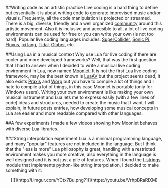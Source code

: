 ##Writing code as an artistic practice
Live coding is a hard thing to define but essentially it is about writing code to generate improvised music and/or visuals. Frequently, all the code manipulation is projected or streamed. There is a big, diverse, friendly and a well organized [community](http://toplap.org/) around this artistic movement. Also it is inclusive and accesible to all, a lot of live coding environments can be used for free or you can write your own (is not too hard). Popular live coding languages includes: [SuperCollider](http://supercollider.github.io/), [Sonic Pi](http://sonic-pi.net/), [Fluxus](http://www.pawfal.org/fluxus/), [ixi lang](http://www.ixi-audio.net/ixilang/), [Tidal](http://slab.org/tidal/), [Gibber](http://charlie-roberts.com/gibber/), etc.

##Using Lua in a musical context
Why use Lua for live coding if there are cooler and more developed frameworks?
Well, that was the first question that I had to answer when I decided to write a musical live coding environment in Lua, now named [Moonlet](https://github.com/elihugarret/Moonlet). It is not the first Lua live coding framework, may be the best known is [LuaAV](http://lua-av.mat.ucsb.edu/blog/) but the project seems dead, it also exists [Praxis](https://github.com/createuniverses/praxis) and [Worp](http://worp.zevv.nl/) but you have to compile a lot of things and I hate to compile a lot of things, in this case Moonlet is portable (only for Windows users).
Writing your own environment is like making your own musical instrument and Lua lets me to express easily (with a few lines of code) ideas and structures, needed to create the music that I want. I will explain, in future posts entries, how developing some musical concepts in Lua are easier and more readable compared with other languages.

##A few experiments
I made a few videos showing how Moonlet behaves with diverse Lua libraries.

###String interpolation experiment
Lua is a minimal programming language, and many "popular" features are not included in the language. But I think that the "less is more" Lua philosophy is great, handling with a restricted environment makes you more creative, also everything in the language is well designed and it is not just a pile of features. When I found the [f-strings](https://github.com/hishamhm/f-strings) module that implements python-like string interpolation, I decided to make something with it:

<center>
[![](http://i.imgur.com/YCtx7Bu.png?1)](https://youtu.be/VrhpBRaRIXM)
</center>
